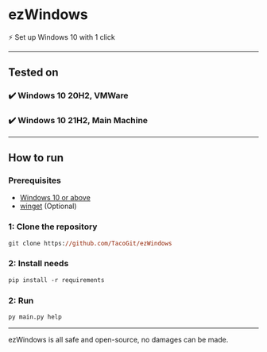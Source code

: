 # ezWindows
⚡️ Set up Windows 10 with 1 click
<br>

---

## Tested on
### ✔️ Windows 10 20H2, VMWare
### ✔️ Windows 10 21H2, Main Machine

---

## How to run

### Prerequisites
- [Windows 10 or above](https://www.microsoft.com/en-us/software-download/windows10)
- [winget](https://github.com/microsoft/winget-cli/releases/tag/v1.2.10271) (Optional)

### 1: Clone the repository
```ps
git clone https://github.com/TacoGit/ezWindows
```
### 2: Install needs
```ps
pip install -r requirements
```
### 2: Run
```ps
py main.py help
```

---

ezWindows is all safe and open-source, no damages can be made.
